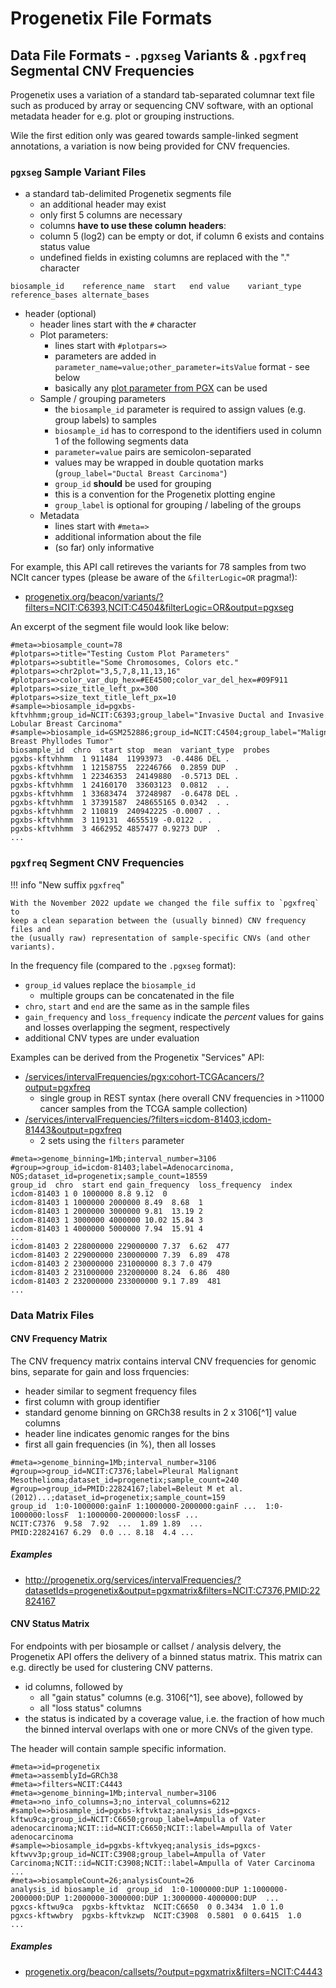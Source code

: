 # Progenetix File Formats

## Data File Formats - `.pgxseg` Variants & `.pgxfreq` Segmental CNV Frequencies

Progenetix uses a variation of a standard tab-separated columnar text file such
as produced by array or sequencing CNV software, with an optional metadata header
for e.g. plot or grouping instructions.

Wile the first edition only was geared towards sample-linked segment annotations,
a variation is now being provided for CNV frequencies.

### `pgxseg` Sample Variant Files

* a standard tab-delimited Progenetix segments file
    - an additional header may exist
    - only first 5 columns are necessary
    - columns **have to use these column headers**:
    - column 5 (log2) can be empty or dot, if column 6 exists and contains status value
    - undefined fields in existing columns are replaced with the "." character
```
biosample_id    reference_name  start   end value    variant_type    reference_bases alternate_bases
```
* header (optional)
    - header lines start with the `#` character
    - Plot parameters:
        * lines start with `#plotpars=>`
        * parameters are added in `parameter_name=value;other_parameter=itsValue` format - see below
        * basically any [plot parameter from PGX](https://github.com/progenetix/PGX/blob/master/config/plotdefaults.yaml) can be used
    - Sample / grouping parameters
        * the `biosample_id` parameter is required to assign values (e.g. group labels) to samples
        * `biosample_id` has to correspond to the identifiers used in column 1 of the following segments data
        * `parameter=value` pairs are semicolon-separated
        * values may be wrapped in double quotation marks (`group_label="Ductal Breast Carcinoma"`)
        * `group_id` __should__ be used for grouping
      - this is a convention for the Progenetix plotting engine
      - `group_label` is optional for grouping / labeling of the groups
    - Metadata
        * lines start with `#meta=>`
        * additional information about the file
        * (so far) only informative

For example, this API call retireves the variants for 78 samples from two NCIt
cancer types (please be aware of the `&filterLogic=OR` pragma!):

* [progenetix.org/beacon/variants/?filters=NCIT:C6393,NCIT:C4504&filterLogic=OR&output=pgxseg](http://progenetix.org/beacon/variants/?filters=NCIT:C6393,NCIT:C4504&filterLogic=OR&output=pgxseg)

An excerpt of the segment file would look like below:

```
#meta=>biosample_count=78
#plotpars=>title="Testing Custom Plot Parameters"
#plotpars=>subtitle="Some Chromosomes, Colors etc."
#plotpars=>chr2plot="3,5,7,8,11,13,16"
#plotpars=>color_var_dup_hex=#EE4500;color_var_del_hex=#09F911
#plotpars=>size_title_left_px=300
#plotpars=>size_text_title_left_px=10
#sample=>biosample_id=pgxbs-kftvhhmm;group_id=NCIT:C6393;group_label="Invasive Ductal and Invasive Lobular Breast Carcinoma"
#sample=>biosample_id=GSM252886;group_id=NCIT:C4504;group_label="Malignant Breast Phyllodes Tumor"
biosample_id  chro  start stop  mean  variant_type  probes
pgxbs-kftvhhmm  1 911484  11993973  -0.4486 DEL .
pgxbs-kftvhhmm  1 12158755  22246766  0.2859 DUP  .
pgxbs-kftvhhmm  1 22346353  24149880  -0.5713 DEL .
pgxbs-kftvhhmm  1 24160170  33603123  0.0812  . .
pgxbs-kftvhhmm  1 33683474  37248987  -0.6478 DEL .
pgxbs-kftvhhmm  1 37391587  248655165 0.0342  . .
pgxbs-kftvhhmm  2 110819  240942225 -0.0007 . .
pgxbs-kftvhhmm  3 119131  4655519 -0.0122 . .
pgxbs-kftvhhmm  3 4662952 4857477 0.9273 DUP  .
...
```

### `pgxfreq` Segment CNV Frequencies

!!! info "New suffix `pgxfreq`"

    With the November 2022 update we changed the file suffix to `pgxfreq` to
    keep a clean separation between the (usually binned) CNV frequency files and
    the (usually raw) representation of sample-specific CNVs (and other variants).


In the frequency file (compared to the `.pgxseg` format):

* `group_id` values replace the `biosample_id`
    - multiple groups can be concatenated in the file
* `chro`, `start` and `end` are the same as in the sample files
* `gain_frequency` and `loss_frequency` indicate the *percent* values for gains
and losses overlapping the segment, respectively
* additional CNV types are under evaluation

Examples can be derived from the Progenetix "Services" API:

* [/services/intervalFrequencies/pgx:cohort-TCGAcancers/?output=pgxfreq](http://progenetix.org/services/intervalFrequencies/pgx:cohort-TCGAcancers/?output=pgxfreq)
    - single group in REST syntax (here overall CNV frequencies in >11000 cancer samples from the TCGA sample collection)
* [/services/intervalFrequencies/?filters=icdom-81403,icdom-81443&output=pgxfreq](http://progenetix.org/services/intervalFrequencies/?filters=icdom-81403,icdom-81443&output=pgxfreq)
    - 2 sets using the `filters` parameter

```
#meta=>genome_binning=1Mb;interval_number=3106
#group=>group_id=icdom-81403;label=Adenocarcinoma, NOS;dataset_id=progenetix;sample_count=18559
group_id  chro  start end gain_frequency  loss_frequency  index
icdom-81403 1 0 1000000 8.8 9.12  0
icdom-81403 1 1000000 2000000 8.49  8.68  1
icdom-81403 1 2000000 3000000 9.81  13.19 2
icdom-81403 1 3000000 4000000 10.02 15.84 3
icdom-81403 1 4000000 5000000 7.94  15.91 4
...
icdom-81403 2 228000000 229000000 7.37  6.62  477
icdom-81403 2 229000000 230000000 7.39  6.89  478
icdom-81403 2 230000000 231000000 8.3 7.0 479
icdom-81403 2 231000000 232000000 8.24  6.86  480
icdom-81403 2 232000000 233000000 9.1 7.89  481
...
```

### Data Matrix Files

#### CNV Frequency Matrix

The CNV frequency matrix contains interval CNV frequencies for genomic bins, separate for gain and loss frquencies:

* header similar to segment frequency files
* first column with group identifier
* standard genome binning on GRCh38 results in 2 x 3106[^1] value columns
* header line indicates genomic ranges for the bins
* first all gain frequencies (in %), then all losses

```
#meta=>genome_binning=1Mb;interval_number=3106
#group=>group_id=NCIT:C7376;label=Pleural Malignant Mesothelioma;dataset_id=progenetix;sample_count=240
#group=>group_id=PMID:22824167;label=Beleut M et al. (2012)...;dataset_id=progenetix;sample_count=159
group_id  1:0-1000000:gainF 1:1000000-2000000:gainF ...  1:0-1000000:lossF  1:1000000-2000000:lossF ...
NCIT:C7376  9.58  7.92  ...  1.89 1.89  ...
PMID:22824167 6.29  0.0 ... 8.18  4.4 ...
```

##### Examples

* <http://progenetix.org/services/intervalFrequencies/?datasetIds=progenetix&output=pgxmatrix&filters=NCIT:C7376,PMID:22824167>

#### CNV Status Matrix

For endpoints with per biosample or callset / analysis delvery, the Progenetix
API offers the delivery of a binned status matrix. This matrix can e.g. directly
be used for clustering CNV patterns.

* id columns, followed by
    - all "gain status" columns (e.g. 3106[^1], see above), followed by
    - all "loss status" columns
* the status is indicated by a coverage value, i.e. the fraction of how much the
binned interval overlaps with one or more CNVs of the given type.

The header will contain sample specific information.

```
#meta=>id=progenetix
#meta=>assemblyId=GRCh38
#meta=>filters=NCIT:C4443
#meta=>genome_binning=1Mb;interval_number=3106
#meta=>no_info_columns=3;no_interval_columns=6212
#sample=>biosample_id=pgxbs-kftvktaz;analysis_ids=pgxcs-kftwu9ca;group_id=NCIT:C6650;group_label=Ampulla of Vater adenocarcinoma;NCIT::id=NCIT:C6650;NCIT::label=Ampulla of Vater adenocarcinoma
#sample=>biosample_id=pgxbs-kftvkyeq;analysis_ids=pgxcs-kftwvv3p;group_id=NCIT:C3908;group_label=Ampulla of Vater Carcinoma;NCIT::id=NCIT:C3908;NCIT::label=Ampulla of Vater Carcinoma
...
#meta=>biosampleCount=26;analysisCount=26
analysis_id biosample_id  group_id  1:0-1000000:DUP 1:1000000-2000000:DUP 1:2000000-3000000:DUP 1:3000000-4000000:DUP  ...
pgxcs-kftwu9ca  pgxbs-kftvktaz  NCIT:C6650  0 0.3434  1.0 1.0
pgxcs-kftwwbry  pgxbs-kftvkzwp  NCIT:C3908  0.5801  0 0.6415  1.0
...
```

##### Examples

* [progenetix.org/beacon/callsets/?output=pgxmatrix&filters=NCIT:C4443](http://progenetix.org/beacon/callsets/?output=pgxmatrix&filters=NCIT:C4443)
